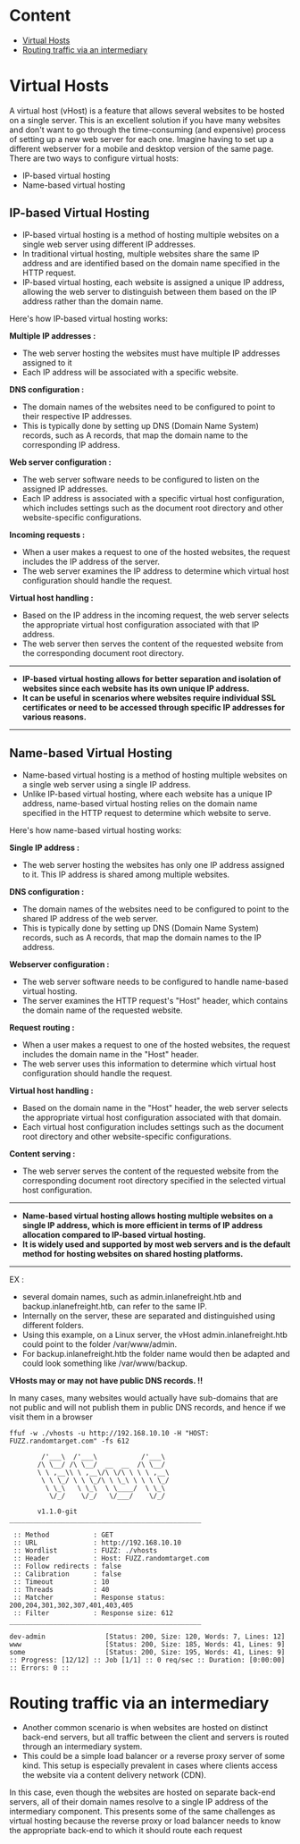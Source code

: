 # Content
- [Virtual Hosts](#virtual-hosts)
- [Routing traffic via an intermediary](#routing-traffic-via-an-intermediary)


# Virtual Hosts

A virtual host (vHost) is a feature that allows several websites to be hosted on a single server.
This is an excellent solution if you have many websites and don't want to go through the time-consuming (and expensive) process of setting up a new web server for each one.
Imagine having to set up a different webserver for a mobile and desktop version of the same page.
There are two ways to configure virtual hosts:

- IP-based virtual hosting
- Name-based virtual hosting



## IP-based Virtual Hosting

- IP-based virtual hosting is a method of hosting multiple websites on a single web server using different IP addresses.
- In traditional virtual hosting, multiple websites share the same IP address and are identified based on the domain name specified in the HTTP request.
- IP-based virtual hosting, each website is assigned a unique IP address, allowing the web server to distinguish between them based on the IP address rather than the domain name.

Here's how IP-based virtual hosting works:

**Multiple IP addresses  :** 
- The web server hosting the websites must have multiple IP addresses assigned to it
- Each IP address will be associated with a specific website.

**DNS configuration :**  
- The domain names of the websites need to be configured to point to their respective IP addresses.
- This is typically done by setting up DNS (Domain Name System) records, such as A records, that map the domain name to the corresponding IP address.

**Web server configuration :** 
- The web server software needs to be configured to listen on the assigned IP addresses.
- Each IP address is associated with a specific virtual host configuration, which includes settings such as the document root directory and other website-specific configurations.

**Incoming requests  :** 
- When a user makes a request to one of the hosted websites, the request includes the IP address of the server.
- The web server examines the IP address to determine which virtual host configuration should handle the request.

**Virtual host handling  :** 
- Based on the IP address in the incoming request, the web server selects the appropriate virtual host configuration associated with that IP address.
- The web server then serves the content of the requested website from the corresponding document root directory.




-------------------------------------------------------------
- **IP-based virtual hosting allows for better separation and isolation of websites since each website has its own unique IP address.**
- **It can be useful in scenarios where websites require individual SSL certificates or need to be accessed through specific IP addresses for various reasons.**
-------------------------------------------------------------

## Name-based Virtual Hosting

- Name-based virtual hosting is a method of hosting multiple websites on a single web server using a single IP address.
- Unlike IP-based virtual hosting, where each website has a unique IP address, name-based virtual hosting relies on the domain name specified in the HTTP request to determine which website to serve.

Here's how name-based virtual hosting works:

**Single IP address  :** 
- The web server hosting the websites has only one IP address assigned to it. This IP address is shared among multiple websites.

**DNS configuration  :** 
- The domain names of the websites need to be configured to point to the shared IP address of the web server.
- This is typically done by setting up DNS (Domain Name System) records, such as A records, that map the domain names to the IP address.

**Webserver configuration :** 
- The web server software needs to be configured to handle name-based virtual hosting.
- The server examines the HTTP request's "Host" header, which contains the domain name of the requested website.

**Request routing  :** 
- When a user makes a request to one of the hosted websites, the request includes the domain name in the "Host" header.
- The web server uses this information to determine which virtual host configuration should handle the request.

 **Virtual host handling  :** 
 - Based on the domain name in the "Host" header, the web server selects the appropriate virtual host configuration associated with that domain.
- Each virtual host configuration includes settings such as the document root directory and other website-specific configurations.

**Content serving :** 
- The web server serves the content of the requested website from the corresponding document root directory specified in the selected virtual host configuration.



-------------------------------------------------------------
- **Name-based virtual hosting allows hosting multiple websites on a single IP address, which is more efficient in terms of IP address allocation compared to IP-based virtual hosting.**
- **It is widely used and supported by most web servers and is the default method for hosting websites on shared hosting platforms.**
-------------------------------------------------------------

EX :
- several domain names, such as admin.inlanefreight.htb and backup.inlanefreight.htb, can refer to the same IP.
- Internally on the server, these are separated and distinguished using different folders.
- Using this example, on a Linux server, the vHost admin.inlanefreight.htb could point to the folder /var/www/admin.
- For backup.inlanefreight.htb the folder name would then be adapted and could look something like /var/www/backup.


**VHosts may or may not have public DNS records. !!**

In many cases, many websites would actually have sub-domains that are not public and will not publish them in public DNS records, and hence if we visit them in a browser

```shell
ffuf -w ./vhosts -u http://192.168.10.10 -H "HOST: FUZZ.randomtarget.com" -fs 612

        /'___\  /'___\           /'___\
       /\ \__/ /\ \__/  __  __  /\ \__/
       \ \ ,__\\ \ ,__\/\ \/\ \ \ \ ,__\
        \ \ \_/ \ \ \_/\ \ \_\ \ \ \ \_/
         \ \_\   \ \_\  \ \____/  \ \_\
          \/_/    \/_/   \/___/    \/_/

       v1.1.0-git
________________________________________________

 :: Method           : GET
 :: URL              : http://192.168.10.10
 :: Wordlist         : FUZZ: ./vhosts
 :: Header           : Host: FUZZ.randomtarget.com
 :: Follow redirects : false
 :: Calibration      : false
 :: Timeout          : 10
 :: Threads          : 40
 :: Matcher          : Response status: 200,204,301,302,307,401,403,405
 :: Filter           : Response size: 612
________________________________________________

dev-admin               [Status: 200, Size: 120, Words: 7, Lines: 12]
www                     [Status: 200, Size: 185, Words: 41, Lines: 9]
some                    [Status: 200, Size: 195, Words: 41, Lines: 9]
:: Progress: [12/12] :: Job [1/1] :: 0 req/sec :: Duration: [0:00:00] :: Errors: 0 ::
```


# Routing traffic via an intermediary

- Another common scenario is when websites are hosted on distinct back-end servers, but all traffic between the client and servers is routed through an intermediary system. 
- This could be a simple load balancer or a reverse proxy server of some kind. This setup is especially prevalent in cases where clients access the website via a content delivery network (CDN).

In this case, even though the websites are hosted on separate back-end servers, all of their domain names resolve to a single IP address of the intermediary component. 
This presents some of the same challenges as virtual hosting because the reverse proxy or load balancer needs to know the appropriate back-end to which it should route each request
